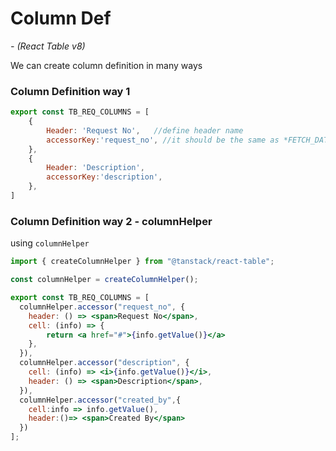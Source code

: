 # Column Def

*- (React Table v8)*

We can create column definition in many ways

### Column Definition way 1
```jsx title='columns def'
export const TB_REQ_COLUMNS = [
    {
        Header: 'Request No',   //define header name
        accessorKey:'request_no', //it should be the same as *FETCH_DATA Key names*
    },
    {
        Header: 'Description',
        accessorKey:'description',
    },  
]
```

### Column Definition way 2 - columnHelper

using `columnHelper`

```jsx title='using columnHelper'
import { createColumnHelper } from "@tanstack/react-table";

const columnHelper = createColumnHelper();

export const TB_REQ_COLUMNS = [
  columnHelper.accessor("request_no", {
    header: () => <span>Request No</span>,
    cell: (info) => {
        return <a href="#">{info.getValue()}</a>
    },
  }),
  columnHelper.accessor("description", {
    cell: (info) => <i>{info.getValue()}</i>,
    header: () => <span>Description</span>,
  }),
  columnHelper.accessor("created_by",{
    cell:info => info.getValue(),
    header:()=> <span>Created By</span>
  })
];

```